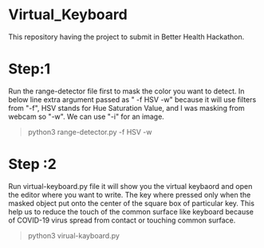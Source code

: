 # Virtual_Keyboard

This repository having the project to submit in Better Health Hackathon.
# Step:1
Run the range-detector file first to mask the color you want to detect. 
In below line extra argument passed as " -f HSV -w" because it will use filters from "-f", HSV stands for Hue Saturation Value, and I was masking from webcam so "-w". We can use "-i" for an image.
> python3 range-detector.py -f HSV -w      


# Step :2
Run virtual-keyboard.py file it will show you the virtual keybaord and open the editor where you want to write. The key where pressed only when the masked object put onto the center of the square box of particular key.
This help us to reduce the touch of the common surface like keyboard because of COVID-19 virus spread from contact or touching common surface.
> python3 virual-kayboard.py
 

